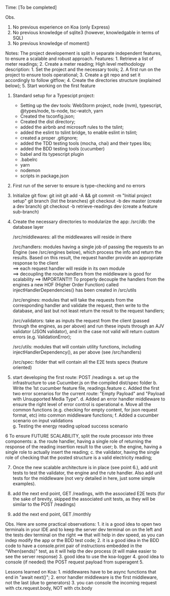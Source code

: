 Time: [To be completed]

Obs. 
1. No previous experience on Koa (only Express)
2. No previous knowledge of sqlite3 (however, knowledgable in terms of SQL)
3. No previous knowledge of moment()

Notes:
    The project developement is split in separate independent features, to ensure a scalable and robust approach.
    Features:
        1. Retrieve a list of meter readings;
        2. Create a meter reading; 
    High level methodology description:
        1. Set the project and the necessary tools;
        2. A first run on the project to ensure tools operational;
        3. Create a git repo and set it accordingly to follow gitflow;
        4. Create the directories structure (explained below);
        5. Start working on the first feature 

1. Standard setup for a Typescipt project:
    * Setting up the dev tools: WebStorm project,  node (nvm), typescript, @types/node, ts-node, tsc-watch, yarn
    * Created the tsconfig.json;
    * Created the dist directory;
    * added the airbnb and microsoft rules to the tslint;
    * added the eslint to tslint bridge, to enable eslint in tslint;
    * created a proper .gitignore;
    * added the TDD testing tools (mocha, chai) and their types libs;
    * added the BDD testing tools (cucumber)
    * babel and its typescript plugin
    * .babelrc
    * yarn
    * nodemon
    * scripts in package.json
    
2. First run of the server to ensure is type-checking and no errors

3. Initialize git flow: 
    git init
    git add -A && git commit -m "Initial project setup"
    git branch (list the branches)
    git checkout -b dev master (create a dev branch)
    git checkout -b retrieve-readings dev (create a feature sub-branch)
    
4.  Create the necessary directories to modularize the app:
    /src/db: the database layer
    
    /src/middlewares: all the middlewares will reside in there
    
    /src/handlers: 
    modules having a single job of passing the requests to an Engine (see /src/engines below), which process the info and return the results. Based on this result,
 the request handler provide an appropriate response to the client     
                 ==> each request handler will reside in its own module  
                 ==> decoupling the route handlers from the middleware is good for scalability
                 ==> IMPORTANT!!! To properly decouple the handlers from the engines a new
                        HOF (Higher Order Function) called injectHandlerDependencies() has
                        been created in /src/utils
    
    /src/engines:
    modules that will take the requests from the corresponding handler and validate the request, then write to the database, and last but not least return the result to the request handlers;
    
    /src/validators:
    take as inputs the request from the client (passed through the engines, as per above) and run these inputs through an AJV validator (JSON validator), and in the case not valid will return custom errors (e.g. ValidationError);
    
    /src/utils:
    modules that will contain utility functions, including injectHandlerDependency(), as per above (see /src/handlers)
    
    /src/spec:
    folder that will contain all the E2E tests specs (feature oriented)
     

5. start developing the first route: POST /readings
    a. set up the infrastructure to use Cucumber.js on the compiled dist/spec folder
    b. Write the 1st cucumber feature file, readings.feature
    c. Added the first two error scenarios for the current route: "Empty Payload" and "Payload with Unsupported Media Type".
    d. Added an error handler middleware to ensure the right level of error control is operational
    e. Move all the common functions (e.g. checking for empty content, for json request format, etc)
        into common middleware functions;
    f. Added a cucumber scenario on input validations  
    g. Testing the energy reading upload success scenario  
    
6 To ensure FUTURE SCALABILITY, split the route processor into three components: 
    a. the route handler, having a single role of returning the response of the reading insertion result to the user;
    b. the engine, having a single role to actually insert the reading;
    c. the validator, having the single role of checking that the posted structure is a valid electricity reading;
    
7. Once the new scalable architecture is in place (see point 6.), add unit tests to test the validator, the engine and the rute handler. Also add unit tests for the middleware (not very detailed in here, just some simple examples).

8. add the next end point, GET /readings, with the associated E2E tests (for the sake of brevity, skipped the associated unit tests, as they will be similar to the POST /readings)

9. add the next end point, GET /monthly    
         
    
Obs. Here are some practical observations:
    1. it is a good idea to open two terminals in your IDE and to keep the server dev terminal on on the left and the tests dev terminal on the right ==> that will help in dev speed, as you can indep  modify the app or the BDD test code;
    2. it is a good idea in the BDD code to have a console.print pair of instructions embedded in the "When(sends)" test, as it will help the dev process (it will make easier to see the server response)
    3. good idea to use the koa-logger
    4. good idea to console (if needed) the POST request payload from superagent
    5. 
    
    
Lessons learned on Koa:
    1. middlewares have to be async functions that end in "await next()";
    2. error handler middleware is the first middleware, not the last (due to generators)
    3. you can console the incoming request with ctx.request.body, NOT with ctx.body